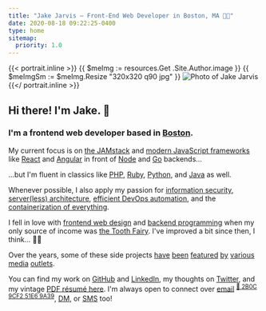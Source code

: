 ```yaml
---
title: "Jake Jarvis – Front-End Web Developer in Boston, MA 👨‍💻"
date: 2020-08-18 09:22:25-0400
type: home
sitemap:
  priority: 1.0
---
```


{{< portrait.inline >}}
{{ $meImg := resources.Get .Site.Author.image }}
{{ $meImgSm := $meImg.Resize "320x320 q90 jpg" }}
<img id="me" src="{{ $meImgSm.Permalink }}" width="{{ div $meImgSm.Width 2 }}" height="{{ div $meImgSm.Height 2 }}" alt="Photo of Jake Jarvis">
{{</ portrait.inline >}}

## Hi there! I'm Jake. <span class="wave">👋</span>

### I'm a frontend web developer based in <a href="https://www.youtube-nocookie.com/embed/rLwbzGyC6t4?hl=en&amp;fs=1&amp;showinfo=1&amp;rel=0&amp;iv_load_policy=3" title="&quot;Boston Accent Trailer - Late Night with Seth Meyers&quot; on YouTube" id="boston" target="_blank" rel="noopener">Boston</a>.

My current focus is on <a href="https://jamstack.wtf/" title="WTF is JAMstack?" id="jamstack" target="_blank" rel="noopener">the JAMstack</a> and <a href="https://stackoverflow.blog/2018/01/11/brutal-lifecycle-javascript-frameworks/" title="&quot;The Brutal Lifecycle of JavaScript Frameworks&quot; by Ian Allen" id="javascript" target="_blank" rel="noopener">modern JavaScript frameworks</a> like <a href="https://reactjs.org/" title="React Official Website" id="react" target="_blank" rel="noopener">React</a> and <a href="https://angular.io/" title="Angular Official Website" id="angular" target="_blank" rel="noopener">Angular</a> in front of <a href="https://nodejs.org/en/" title="Node.js Official Website" id="node" target="_blank" rel="noopener">Node</a> and <a href="https://golang.org/" title="Golang Official Website" id="golang" target="_blank" rel="noopener">Go</a> backends...

...but I'm fluent in classics like <a href="https://stitcher.io/blog/php-in-2019" title="&quot;PHP in 2019&quot; by Brent Roose" id="php" target="_blank" rel="noopener">PHP</a>, <a href="https://www.ruby-lang.org/en/" title="Ruby Official Website" id="ruby" target="_blank" rel="noopener">Ruby</a>, <a href="https://www.python.org/" title="Python Official Website" id="python" target="_blank" rel="noopener">Python</a>, and <a href="https://go.java/index.html" title="Java Official Website" id="java" target="_blank" rel="noopener">Java</a> as well.

Whenever possible, I also apply my passion for <a href="https://bugcrowd.com/jakejarvis" title="Jake Jarvis on Bugcrowd" id="infosec" target="_blank" rel="me noopener">information security</a>, <a href="https://martinfowler.com/articles/serverless.html" title="&quot;Serverless Architectures&quot; by Mike Roberts" id="server" target="_blank" rel="noopener">server<span id="serverless">(less)</span> architecture</a>, <a href="https://xkcd.com/1319/" title="&quot;Automation&quot; on xkcd" id="devops" target="_blank" rel="noopener">efficient DevOps automation</a>, and the <a href="https://blog.jessfraz.com/post/docker-containers-on-the-desktop/" title="&quot;Docker Containers on the Desktop&quot; by Jessie Frazelle" id="containers" target="_blank" rel="noopener">containerization of everything</a>.

I fell in love with <a href="/previously/" title="My Terrible, Horrible, No Good, Very Bad First Websites" id="frontend">frontend web design</a> and <a href="/notes/my-first-code/" title="Jake's Bulletin Board, circa 2003" id="backend">backend programming</a> when my only source of income was <a href="/birthday/" title="🎉 Cranky Birthday Boy on VHS Tape 📼" id="birthday">the Tooth Fairy</a>. <span id="shh">I've improved a bit since then, I think... 🤷‍♂️</span>

Over the years, some of these side projects
<a href="https://tuftsdaily.com/news/2012/04/06/student-designs-iphone-joeytracker-app/" title="&quot;Student designs iPhone JoeyTracker app&quot; on The Tufts Daily" id="news-1" target="_blank" rel="noopener">have</a>
<a href="/leo/" title="Powncer segment on The Lab with Leo Laporte (G4techTV)" id="news-2">been</a>
<a href="https://books.google.com/books?id=RRUkLhyGZVgC&amp;lpg=PA226&amp;dq=%22jake%20jarvis%22&amp;pg=PA226#v=onepage&amp;q=%22jake%20jarvis%22&amp;f=false" title="&quot;The Facebook Effect&quot; by David Kirkpatrick (Google Books)" id="news-3" target="_blank" rel="noopener">featured</a>
<a href="https://money.cnn.com/2007/06/01/technology/facebookplatform.fortune/index.htm" title="&quot;The new Facebook is on a roll&quot; on CNN Money" id="news-4" target="_blank" rel="noopener">by</a>
<a href="https://www.wired.com/2007/04/our-web-servers/" title="&quot;Middio: A YouTube Scraper for Major Label Music Videos&quot; on Wired" id="news-5" target="_blank" rel="noopener">various</a>
<a href="https://gigaom.com/2009/10/06/fresh-faces-in-tech-10-kid-entrepreneurs-to-watch/6/" title="&quot;Fresh Faces in Tech: 10 Kid Entrepreneurs to Watch&quot; on Gigaom" id="news-6" target="_blank" rel="noopener">media</a>
<a href="https://adage.com/article/small-agency-diary/client-ceo-s-son/116723/" title="&quot;Your Next Client? The CEO&#39;s Son&quot; on Advertising Age" id="news-7" target="_blank" rel="noopener">outlets</a>.

You can find my work on <a href="https://github.com/jakejarvis" title="Jake Jarvis on GitHub" id="github" target="_blank" rel="me noopener">GitHub</a> and <a href="https://www.linkedin.com/in/jakejarvis/" title="Jake Jarvis on LinkedIn" id="linkedin" target="_blank" rel="me noopener">LinkedIn</a>, my thoughts on <a href="https://twitter.com/jakejarvis" title="Jake Jarvis on Twitter" id="twitter" target="_blank" rel="me noopener">Twitter</a>, and my vintage <a href="/resume.pdf" title="View PDF Resume" id="resume">PDF résumé here</a>. I'm always open to connect over <a href="&#x6D;&#x61;&#x69;&#x6C;&#x74;&#x6F;&#x3A;&#x6A;&#x61;&#x6B;&#x65;&#x40;&#x6A;&#x61;&#x72;&#x76;&#x2E;&#x69;&#x73;" title="Send Email" id="email">email</a> <sup id="key" class="monospace"><a class="no-underline" href="https://keybase.io/jakejarvis/pgp_keys.asc?fingerprint=3bc6e5776bf379d36f6714802b0c9cf251e69a39" title="My Public Key" id="pgp" target="_blank" rel="pgpkey authn noopener">🔐 2B0C 9CF2 51E6 9A39</a></sup>, <a href="https://twitter.com/messages/compose?recipient_id=229769022" title="Send Direct Message on Twitter" id="dm" target="_blank" rel="noopener">DM</a>, or <a href="sms:+1-617-917-3737" title="Send SMS to +1 (617) 917-3737" id="sms">SMS</a> too!

